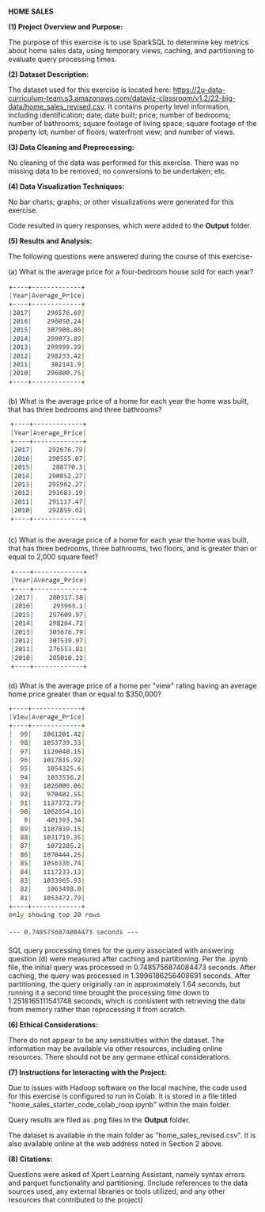 **HOME SALES**


**(1) Project Overview and Purpose:**


The purpose of this exercise is to use SparkSQL to determine key metrics about home sales data, using temporary views, caching, and partitioning to evaluate query processing times.


**(2) Dataset Description:**


The dataset used for this exercise is located here: https://2u-data-curriculum-team.s3.amazonaws.com/dataviz-classroom/v1.2/22-big-data/home_sales_revised.csv. It contains property level information, including identification; date; date built; price; number of bedrooms; number of bathrooms; square footage of living space; square footage of the property lot; number of floors; waterfront view; and number of views.


**(3) Data Cleaning and Preprocessing:**


No cleaning of the data was performed for this exercise. There was no missing data to be removed; no conversions to be undertaken; etc.


**(4) Data Visualization Techniques:**


No bar charts; graphs; or other visualizations were generated for this exercise.

Code resulted in query responses, which were added to the **Output** folder.


**(5) Results and Analysis:**


The following questions were answered during the course of this exercise-


(a) What is the average price for a four-bedroom house sold for each year?

![Question a](Output/1_ap_4.png)

(b) What is the average price of a home for each year the home was built, that has three bedrooms and three bathrooms?

![Question b](Output/2_ap_3_3.png)

(c) What is the average price of a home for each year the home was built, that has three bedrooms, three bathrooms, two floors, and is greater than or equal to 2,000 square feet?

![Question c](Output/3_ap_3_3_2_2000.png)

(d) What is the average price of a home per "view" rating having an average home price greater than or equal to $350,000?

![Question d](Output/4_view_350000.png)


SQL query processing times for the query associated with answering question (d) were measured after caching and partitioning. Per the .ipynb file, the initial query was processed in 0.7485756874084473 seconds. After caching, the query was processed in 1.3996186256408691 seconds. After partitioning, the query originally ran in approximately 1.64 seconds, but running it a second time brought the processing time down to 1.2518165111541748 seconds, which is consistent with retrieving the data from memory rather than reprocessing it from scratch.



**(6) Ethical Considerations:**


There do not appear to be any sensitivities within the dataset. The information may be available via other resources, including online resources. There should not be any germane ethical considerations.


**(7) Instructions for Interacting with the Project:**

Due to issues with Hadoop software on the local machine, the code used for this exercise is configured to run in Colab. It is stored in a file titled "home_sales_starter_code_colab_roop.ipynb" within the main folder.


Query results are filed as .png files in the **Output** folder.


The dataset is available in the main folder as "home_sales_revised.csv". It is also available online at the web address noted in Section 2 above.

**(8) Citations:**

Questions were asked of Xpert Learning Assistant, namely syntax errors and parquet functionality and partitioning.
(Include references to the data sources used, any external libraries or tools utilized, and any other resources that contributed to the project)
